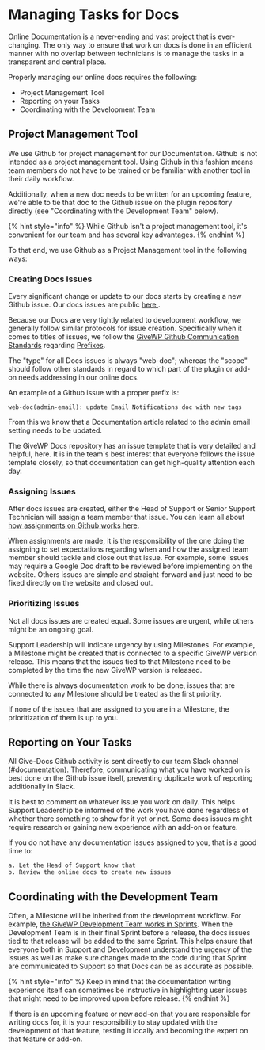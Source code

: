 # Managing Tasks for Docs

Online Documentation is a never-ending and vast project that is ever-changing. The only way to ensure that work on docs is done in an efficient manner with no overlap between technicians is to manage the tasks in a transparent and central place.

Properly managing our online docs requires the following:

* Project Management Tool
* Reporting on your Tasks
* Coordinating with the Development Team

## Project Management Tool

We use Github for project management for our Documentation. Github is not intended as a project management tool. Using Github in this fashion means team members do not have to be trained or be familiar with another tool in their daily workflow.

Additionally, when a new doc needs to be written for an upcoming feature, we're able to tie that doc to the Github issue on the plugin repository directly \(see "Coordinating with the Development Team" below\).

{% hint style="info" %}
While Github isn't a project management tool, it's convenient for our team and has several key advantages.
{% endhint %}

To that end, we use Github as a Project Management tool in the following ways:

### Creating Docs Issues

Every significant change or update to our docs starts by creating a new Github issue. Our docs issues are public [here ](https://github.com/WordImpress/Give-Docs/issues).

Because our Docs are very tightly related to development workflow, we generally follow similar protocols for issue creation. Specifically when it comes to titles of issues, we follow the [GiveWP Github Communication Standards](https://github.com/WordImpress/Give/wiki/Git-Communication-Standards) regarding [Prefixes](https://github.com/WordImpress/Give/wiki/Prefixes).

The "type" for all Docs issues is always "web-doc"; whereas the "scope" should follow other standards in regard to which part of the plugin or add-on needs addressing in our online docs.

An example of a Github issue with a proper prefix is:

`web-doc(admin-email): update Email Notifications doc with new tags`

From this we know that a Documentation article related to the admin email setting needs to be updated.

The GiveWP Docs repository has an issue template that is very detailed and helpful, here. It is in the team's best interest that everyone follows the issue template closely, so that documentation can get high-quality attention each day.

### Assigning Issues

After docs issues are created, either the Head of Support or Senior Support Technician will assign a team member that issue. You can learn all about [how assignments on Github works here](https://help.github.com/articles/assigning-issues-and-pull-requests-to-other-github-users/).

When assignments are made, it is the responsibility of the one doing the assigning to set expectations regarding when and how the assigned team member should tackle and close out that issue. For example, some issues may require a Google Doc draft to be reviewed before implementing on the website. Others issues are simple and straight-forward and just need to be fixed directly on the website and closed out.

### Prioritizing Issues

Not all docs issues are created equal. Some issues are urgent, while others might be an ongoing goal.

Support Leadership will indicate urgency by using Milestones. For example, a Milestone might be created that is connected to a specific GiveWP version release. This means that the issues tied to that Milestone need to be completed by the time the new GiveWP version is released.

While there is always documentation work to be done, issues that are connected to any Milestone should be treated as the first priority.

If none of the issues that are assigned to you are in a Milestone, the prioritization of them is up to you.

## Reporting on Your Tasks

All Give-Docs Github activity is sent directly to our team Slack channel \(\#documentation\). Therefore, communicating what you have worked on is best done on the Github issue itself, preventing duplicate work of reporting additionally in Slack.

It is best to comment on whatever issue you work on daily. This helps Support Leadership be informed of the work you have done regardless of whether there something to show for it yet or not. Some docs issues might require research or gaining new experience with an add-on or feature.

If you do not have any documentation issues assigned to you, that is a good time to:

```text
a. Let the Head of Support know that
b. Review the online docs to create new issues 
```

## Coordinating with the Development Team

Often, a Milestone will be inherited from the development workflow. For example, [the GiveWP Development Team works in Sprints](https://github.com/WordImpress/Give/wiki/Sprints). When the Development Team is in their final Sprint before a release, the docs issues tied to that release will be added to the same Sprint. This helps ensure that everyone both in Support and Development understand the urgency of the issues as well as make sure changes made to the code during that Sprint are communicated to Support so that Docs can be as accurate as possible.

{% hint style="info" %}
Keep in mind that the documentation writing experience itself can sometimes be instructive in highlighting user issues that might need to be improved upon before release.
{% endhint %}

If there is an upcoming feature or new add-on that you are responsible for writing docs for, it is your responsibility to stay updated with the development of that feature, testing it locally and becoming the expert on that feature or add-on.

